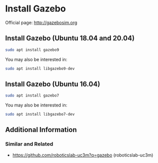 # Install Gazebo

Official page: <http://gazebosim.org>

## Install Gazebo (Ubuntu 18.04 and 20.04)

```bash
sudo apt install gazebo9
```

You may also be interested in:

```bash
sudo apt install libgazebo9-dev
```

## Install Gazebo (Ubuntu 16.04)

```bash
sudo apt install gazebo7
```

You may also be interested in:

```bash
sudo apt install libgazebo7-dev
```

## Additional Information

### Similar and Related

- <https://github.com/roboticslab-uc3m?q=gazebo> (roboticslab-uc3m)
